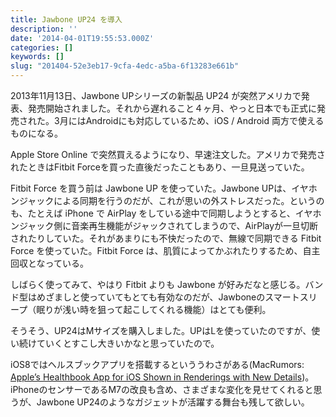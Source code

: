 ```yaml
---
title: Jawbone UP24 を導入
description: ''
date: '2014-04-01T19:55:53.000Z'
categories: []
keywords: []
slug: "201404-52e3eb17-9cfa-4edc-a5ba-6f13283e661b"
---
```

2013年11月13日、Jawbone UPシリーズの新製品 UP24 が突然アメリカで発表、発売開始されました。それから遅れること４ヶ月、やっと日本でも正式に発売された。3月にはAndroidにも対応しているため、iOS / Android 両方で使えるものになる。

Apple Store Online で突然買えるようになり、早速注文した。アメリカで発売されたときはFitbit Forceを買った直後だったこともあり、一旦見送っていた。

Fitbit Force を買う前は Jawbone UP を使っていた。Jawbone UPは、イヤホンジャックによる同期を行うのだが、これが思いの外ストレスだった。というのも、たとえば iPhone で AirPlay をしている途中で同期しようとすると、イヤホンジャック側に音楽再生機能がジャックされてしまうので、AirPlayが一旦切断されたりしていた。それがあまりにも不快だったので、無線で同期できる Fitbit Force を使っていた。Fitbit Force は、肌質によってかぶれたりするため、自主回収となっている。

しばらく使ってみて、やはり Fitbit よりも Jawbone が好みだなと感じる。バンド型はめざましと使っていてもとても有効なのだが、Jawboneのスマートスリープ（眠りが浅い時を狙って起こしてくれる機能）はとても便利。

そうそう、UP24はMサイズを購入しました。UPはLを使っていたのですが、使い続けていくとすこし大きいかなと思っていたので。

iOS8ではヘルスブックアプリを搭載するといううわさがある(MacRumors: [Apple’s Healthbook App for iOS Shown in Renderings with New Details](http://www.macrumors.com/2014/03/17/healthbook-renderings-details/))。iPhoneのセンサーであるM7の改良も含め、さまざまな変化を見せてくれると思うが、Jawbone UP24のようなガジェットが活躍する舞台も残して欲しい。